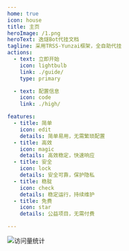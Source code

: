 ```yaml
---
home: true
icon: house
title: 主页
heroImage: /1.png
heroText: 逸燧Bot代挂文档
tagline: 采用TRSS-Yunzai框架，全自助代挂
actions:
  - text: 立即开始
    icon: lightbulb
    link: ./guide/
    type: primary

  - text: 配置信息
    icon: code
    link: ./high/

features:
  - title: 简单
    icon: edit
    details: 简单易用，无需繁琐配置
  - title: 高效
    icon: magic
    details: 高效稳定，快速响应
  - title: 安全
    icon: lock
    details: 安全可靠，保护隐私
  - title: 稳腚
    icon: check
    details: 稳定运行，持续维护
  - title: 免费
    icon: star
    details: 公益项目，无需付费

---
```


![访问量统计](https://count.kjchmc.cn/get/@botdocs?theme=rule34)
